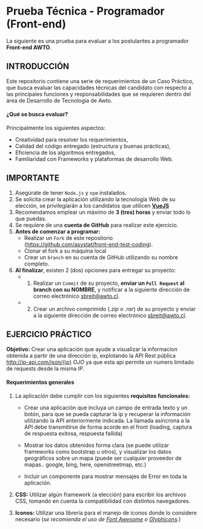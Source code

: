 # Prueba Técnica - Programador (Front-end)
La siguiente es una prueba para evaluar a los postulantes a programador **Front-end AWTO**.

## INTRODUCCIÓN
Este repositorio contiene una serie de requerimientos de un Caso Práctico, que busca evaluar las capacidades técnicas del candidato con respecto a las principales funciones y responsabilidades que se requieren dentro del área de Desarrollo de Tecnología de Awto.

#### ¿Qué se busca evaluar?
Principalmente los siguientes aspectos:
  + Creatividad para resolver los requerimientos,
  + Calidad del código entregado (estructura y buenas prácticas),
  + Eficiencia de los algoritmos entregados,
  + Familiaridad con Frameworks y plataformas de desarrollo Web.

## IMPORTANTE
1. Asegúrate de tener `Node.js` y `npm` instalados.
2. Se solicita crear la aplicación utilizando la tecnología Web de su elección, se privilegiarán a los candidatos que utilicen **[VueJS](https://vuejs.org/)**
3. Recomendamos emplear un máximo de **3 (tres) horas** y enviar todo lo que puedas.
4. Se requiere de una **cuenta de GitHub** para realizar este ejercicio.
5. **Antes de comenzar a programar:**
    * Realizar un `Fork` de este repositorio (https://github.com/asystat/front-end-test-coding).
    * Clonar el fork a su máquina local
    * Crear un `branch` en su cuenta de GitHub utilizando su nombre completo.
6. **Al finalizar**, existen 2 (dos) opciones para entregar su proyecto:
    * 1) Realizar un `Commit` de su proyecto, **enviar un `Pull Request` al branch con su NOMBRE**, y notificar a la siguiente dirección de correo electrónico  [sbreit@awto.cl](mailto:sbreit@awto.cl).
    * 2) Crear un archivo comprimido (_.zip_ o _.rar_) de su proyecto y enviar a la siguiente dirección de correo electrónico  [sbreit@awto.cl](mailto:sbreit@awto.cl).

## EJERCICIO PRÁCTICO
**Objetivo:** Crear una aplicación que ayude a visualizar la informacion obtenida a partir de una dirección ip, explotando la API Rest pública http://ip-api.com/json/{ip}
*OJO* ya que esta api permite un numero limitado de requests desde la misma IP.

#### Requerimientos generales

1. La aplicación debe cumplir con los siguientes **requisitos funcionales:**

    - Crear una aplicación que incluya un campo de entrada texto y un botón, para que se pueda capturar la ip y recuperar la información utilizando la API anteriormente indicada. La llamada asíncrona a la API debe transmitirse de forma acorde en el front (loading, captura de respuesta exitosa, respuesta fallida)

    - Mostrar los datos obtenidos forma clara (se puede utilizar frameworks como bootstrap u otros), y visualizar los datos geográficos sobre un mapa (puede ser cualquier proveedor de mapas.. google, bing, here, openstreetmap, etc.)

    - Incluir un componente para mostrar mensajes de Error en toda la aplicación.

2. **CSS:** Utilizar algún framework (a elección) para escribir los archivos CSS, tomando en cuenta la compatibilidad con distintos navegadores.

3. **Iconos:** Utilizar una librería para el manejo de iconos donde lo considere necesario (_se recomienda el uso de [Font Awesome](http://fontawesome.io/) o [Glyphicons](http://glyphicons.com/)._)
